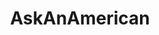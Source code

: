 ---
title: AskAnAmerican
crosslinks:
- youtubefactsbot
- AskEurope
- ShitAmericansSay
- AskReddit
- autourbanbot
- xkcd
- u_imguralbumbot
- youtubot
- explainlikeimfive
- AskHistorians
- europe
- botpopularitybot
- vexillology
- politics
- IWantOut
- todayilearned
- videos
- NoStupidQuestions
- changemyview
- NeutralPolitics
---